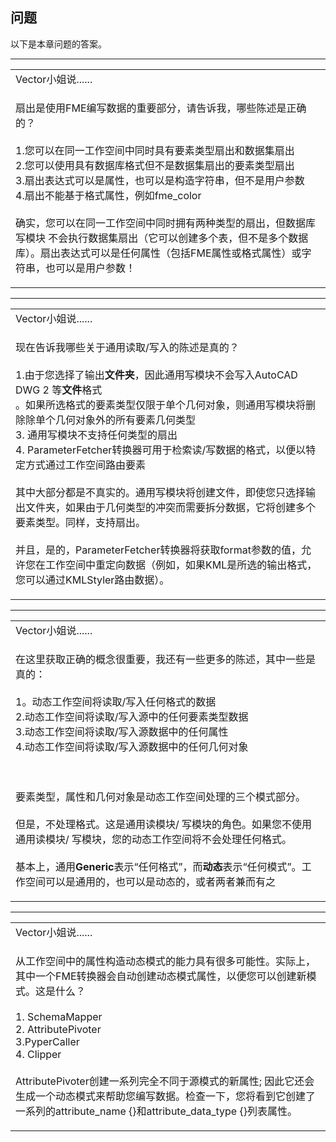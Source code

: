   <div id="readme" class="readme blob instapaper_body">
    <article class="markdown-body entry-content" itemprop="text"><h1><a id="user-content-questions" class="anchor" aria-hidden="true" href="https://github.com/safesoftware/FMETraining/blob/Desktop-Advanced-2018/DesktopAdvanced3AdvancedR%2BW/3.18.QuestionAnswers.md#questions"></a><font style="vertical-align: inherit;"><font style="vertical-align: inherit;">问题</font></font></h1>
<p><font style="vertical-align: inherit;"><font style="vertical-align: inherit;">以下是本章问题的答案。</font></font></p>
<hr>

<table>
<tbody><tr>
<td>
<i></i><font style="vertical-align: inherit;"><font style="vertical-align: inherit;">
Vector小姐说......
</font></font></td>
</tr>
<tr>
<td><font style="vertical-align: inherit;"><font style="vertical-align: inherit;">

扇出是使用FME编写数据的重要部分，请告诉我，哪些陈述是正确的？
</font></font><br><br><font style="vertical-align: inherit;"><font style="vertical-align: inherit;">1.您可以在同一工作空间中同时具有要素类型扇出和数据集扇出
 </font></font><br><font style="vertical-align: inherit;"><font style="vertical-align: inherit;">2.您可以使用具有数据库格式但不是数据集扇出的要素类型扇出
 </font></font><br><font style="vertical-align: inherit;"><font style="vertical-align: inherit;">3.扇出表达式可以是属性，也可以是构造字符串，但不是用户参数
 </font></font><br><font style="vertical-align: inherit;"><font style="vertical-align: inherit;">4.扇出不能基于格式属性，例如fme_color </font></font><br><br><font style="vertical-align: inherit;"><font style="vertical-align: inherit;">确实，您可以在同一工作空间中同时拥有两种类型的扇出，但数据库</font><font style="vertical-align: inherit;">写模块
 </font><font style="vertical-align: inherit;">不会执行数据集扇出（它可以创建多个表，但不是多个数据库）。</font><font style="vertical-align: inherit;">扇出表达式可以是任何属性（包括FME属性或格式属性）或字符串，也可以是用户参数！

</font></font></td>
</tr>
</tbody></table>
<hr>

<table>
<tbody><tr>
<td>
<i></i><font style="vertical-align: inherit;"><font style="vertical-align: inherit;">
Vector小姐说......
</font></font></td>
</tr>
<tr>
<td><font style="vertical-align: inherit;"><font style="vertical-align: inherit;">

现在告诉我哪些关于通用读取/写入的陈述是真的？
</font></font><br><br><font style="vertical-align: inherit;"><font style="vertical-align: inherit;">1.由于您选择了输出</font></font><strong><font style="vertical-align: inherit;"><font style="vertical-align: inherit;">文件夹</font></font></strong><font style="vertical-align: inherit;"><font style="vertical-align: inherit;">，因此通用写模块不会写入</font><font style="vertical-align: inherit;">AutoCAD DWG </font><font style="vertical-align: inherit;">2 </font><font style="vertical-align: inherit;">等</font></font><strong><font style="vertical-align: inherit;"><font style="vertical-align: inherit;">文件</font></font></strong><font style="vertical-align: inherit;"><font style="vertical-align: inherit;">格式
 </font></font><br><font style="vertical-align: inherit;"><font style="vertical-align: inherit;">。如果所选格式的要素类型仅限于单个几何对象，则通用写模块将删除除单个几何对象外的所有要素几何类型 
 </font></font><br><font style="vertical-align: inherit;"><font style="vertical-align: inherit;">3. 通用写模块不支持任何类型的扇出
 </font></font><br><font style="vertical-align: inherit;"><font style="vertical-align: inherit;">4. ParameterFetcher转换器可用于检索读/写数据的格式，以便以特定方式通过工作空间路由要素
</font></font><br><br><font style="vertical-align: inherit;"><font style="vertical-align: inherit;">其中大部分都是不真实的。</font><font style="vertical-align: inherit;">通用写模块将创建文件，即使您只选择输出文件夹，如果由于几何类型的冲突而需要拆分数据，它将创建多个要素类型。</font><font style="vertical-align: inherit;">同样，支持扇出。
</font></font><br><br><font style="vertical-align: inherit;"><font style="vertical-align: inherit;">并且，是的，ParameterFetcher转换器将获取format参数的值，允许您在工作空间中重定向数据（例如，如果KML是所选的输出格式，您可以通过KMLStyler路由数据）。

</font></font></td>
</tr>
</tbody></table>
<hr>

<table>
<tbody><tr>
<td>
<i></i><font style="vertical-align: inherit;"><font style="vertical-align: inherit;">
Vector小姐说......
</font></font></td>
</tr>
<tr>
<td><font style="vertical-align: inherit;"><font style="vertical-align: inherit;">

在这里获取正确的概念很重要，我还有一些更多的陈述，其中一些是真的：
 </font></font><br><br><font style="vertical-align: inherit;"><font style="vertical-align: inherit;">1。动态工作空间将读取/写入任何格式的数据
 </font></font><br><font style="vertical-align: inherit;"><font style="vertical-align: inherit;">2.动态工作空间将读取/写入源中的任何要素类型数据 
 </font></font><br><font style="vertical-align: inherit;"><font style="vertical-align: inherit;">3.动态工作空间将读取/写入源数据中的任何属性
 </font></font><br><font style="vertical-align: inherit;"><font style="vertical-align: inherit;">4.动态工作空间将读取/写入源数据中的任何几何对象
</font></font><p><br><br><font style="vertical-align: inherit;"><font style="vertical-align: inherit;">要素类型，属性和几何对象是动态工作空间处理的三个模式部分。
</font></font><br><br><font style="vertical-align: inherit;"><font style="vertical-align: inherit;">但是，不处理格式。</font><font style="vertical-align: inherit;">这是通用读模块/ 写模块的角色。</font><font style="vertical-align: inherit;">如果您不使用通用读模块/ 写模块，您的动态工作空间将不会处理任何格式。
</font></font><br><br><font style="vertical-align: inherit;"><font style="vertical-align: inherit;">基本上，通用</font></font><strong><font style="vertical-align: inherit;"><font style="vertical-align: inherit;">Generic</font></font></strong><font style="vertical-align: inherit;"><font style="vertical-align: inherit;">表示“任何格式”，而</font></font><strong><font style="vertical-align: inherit;"><font style="vertical-align: inherit;">动态</font></font></strong><font style="vertical-align: inherit;"><font style="vertical-align: inherit;">表示“任何模式”。</font><font style="vertical-align: inherit;">工作空间可以是通用的，也可以是动态的，或者两者兼而有之
</font></font></p>
</td>
</tr>
</tbody></table>
<hr>

<table>
<tbody><tr>
<td>
<i></i><font style="vertical-align: inherit;"><font style="vertical-align: inherit;">
Vector小姐说......
</font></font></td>
</tr>
<tr>
<td><font style="vertical-align: inherit;"><font style="vertical-align: inherit;">

从工作空间中的属性构造动态模式的能力具有很多可能性。</font><font style="vertical-align: inherit;">实际上，其中一个FME转换器会自动创建动态模式属性，以便您可以创建新模式。</font><font style="vertical-align: inherit;">这是什么？
</font></font><br><br><font style="vertical-align: inherit;"><font style="vertical-align: inherit;">1. SchemaMapper
 </font></font><br><font style="vertical-align: inherit;"><font style="vertical-align: inherit;">2. AttributePivoter
 </font></font><br><font style="vertical-align: inherit;"><font style="vertical-align: inherit;">3.PyperCaller
 </font></font><br><font style="vertical-align: inherit;"><font style="vertical-align: inherit;">4. Clipper
 </font></font><br><br><font style="vertical-align: inherit;"><font style="vertical-align: inherit;">AttributePivoter创建一系列完全不同于源模式的新属性; </font><font style="vertical-align: inherit;">因此它还会生成一个动态模式来帮助您编写数据。</font><font style="vertical-align: inherit;">检查一下，您将看到它创建了一系列的attribute_name {}和attribute_data_type {}列表属性。

</font></font></td>
</tr>
</tbody></table>
</article>
  </div>
</body></html>
